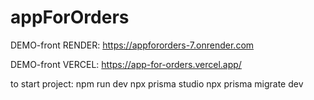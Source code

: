 # appForOrders

DEMO-front RENDER: https://appfororders-7.onrender.com

DEMO-front VERCEL: https://app-for-orders.vercel.app/


to start project: npm run dev
npx prisma studio
npx prisma migrate dev
